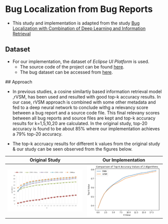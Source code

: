 # Bug Localization from Bug Reports

- This study and implementation is adapted from the study [Bug Localization with Combination of Deep Learning and Information Retrieval](https://ieeexplore.ieee.org/document/7961519)


## Dataset

- For our implementation, the dataset of *Eclipse UI Platform* is used.
	- The source code of the project can be found [here](https://github.com/logpai/bugrepo/tree/master/EclipsePlatform).
	- The bug dataset can be accessed from [here](https://github.com/logpai/bugrepo/tree/master/EclipsePlatform).


## Approach

- In previous studies, a cosine similartiy based information retrieval model ,rVSM, has been used and resulted with good top-k accuracy results. In our case, rVSM approach is combined with some other metadata and fed to a deep neural network to conclude withg a relevancy score between a bug report and a source code file. This final relevany scores between all bug reports and source files are kept and top-k accuracy results for k=1,5,10,20 are calculated. In the original study, top-20 accuracy is found to be about 85% where our implementation achieves a 79% top-20 accuracy. 

- The top-k accruacy results for different k values from the original study & our study can be seen observed from the figures below.

Original Study            	    |  Our Implementation
:------------------------------:|:------------------------------:
![](./Results/origResults.png)  |  ![](./Results/ourResults.png)

